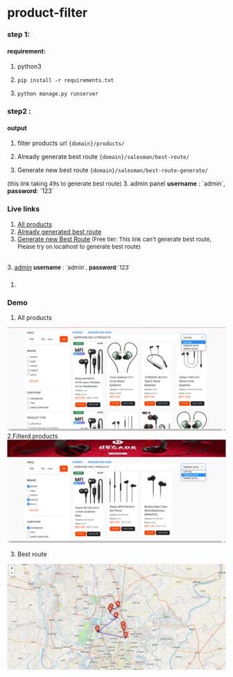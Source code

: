 # product-filter
### step 1:
#### requirement:
1. python3
2.     pip install -r requirements.txt
3.     python manage.py runserver

### step2 :
#### output 
1. filter products url
`{domain}/products/`

1. Already generate best route
`{domain}/salesman/best-route/`

2. Generate new best route 
`{domain}/salesman/best-route-generate/` <br>
<span style="font-size:13px">
(this link taking 49s to generate best route)
</span>
3. admin panel 
  <b>username</b> : `admin`,
  <b>password</b>: `123`



### Live links
1. <a href="https://mehedihasan.pythonanywhere.com/" target="_blank" style="text-decoration:underline">All products</a> 
2. <a href="https://mehedihasan.pythonanywhere.com/salesman/best-route/" target="_blank" style="text-decoration:underline">Already generated best route</a>
3. <a href="http://mehedihasan.pythonanywhere.com/salesman/best-route-generate/ " target="_blank" style="text-decoration:underline">Generate new Best Route</a><span style="font-size:13px">
(Free tier: This link can't generate best route, Please  try on localhost to generate best route)
</span>
<br>
3. <a href="http://mehedihasan.pythonanywhere.com/salesman/best-route-generate/admin/ " target="_blank" style="text-decoration:underline">admin</a><span style="font-size:13px">
  <b>username</b> : `admin`,
  <b>password</b>:`123`
</span>

### 
1.

### Demo 
1. All products
<img src="demo/all_product.png" >
2.Filterd products

<img src="demo/filtered.png" >

3. Best route 
<img src="demo/best_route.png" >
